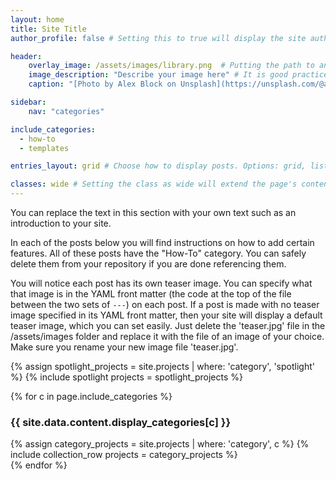 ```yaml
---
layout: home
title: Site Title
author_profile: false # Setting this to true will display the site author information specified in _config.yml in this page's sidebar.

header:
    overlay_image: /assets/images/library.png  # Putting the path to an image here will replace the header image.
    image_description: "Describe your image here" # It is good practice to include an image desription as alt text.
    caption: "[Photo by Alex Block on Unsplash](https://unsplash.com/@alexblock)" #Add a visible caption to your image or give credit to the photographer or source.

sidebar:
    nav: "categories"

include_categories:   
  - how-to
  - templates

entries_layout: grid # Choose how to display posts. Options: grid, list.

classes: wide # Setting the class as wide will extend the page's content into the right margin.
---
```


You can replace the text in this section with your own text such as an introduction to your site.

In each of the posts below you will find instructions on how to add certain features. All of these posts have the "How-To" category. You can safely delete them from your repository if you are done referencing them. 

You will notice each post has its own teaser image. You can specify what that image is in the YAML front matter (the code at the top of the file between the two sets of `---`) on each post. If a post is made with no teaser image specified in its YAML front matter, then your site will display a default teaser image, which you can set easily. Just delete the 'teaser.jpg' file in the /assets/images folder and replace it with the file of an image of your choice. Make sure you rename your new image file 'teaser.jpg'.

<div class="spotlight"> 
{% assign spotlight_projects = site.projects | where: 'category', 'spotlight' %}
{% include spotlight projects = spotlight_projects %}
</div>

{% for c in page.include_categories %}
<div id="{{ c }}" class="pane">
<h3>{{ site.data.content.display_categories[c] }}</h3>
{% assign category_projects = site.projects | where: 'category', c  %}
{% include collection_row projects = category_projects %} 
</div>
{% endfor %}